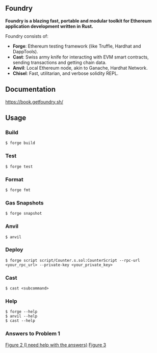 ## Foundry

**Foundry is a blazing fast, portable and modular toolkit for Ethereum application development written in Rust.**

Foundry consists of:

-   **Forge**: Ethereum testing framework (like Truffle, Hardhat and DappTools).
-   **Cast**: Swiss army knife for interacting with EVM smart contracts, sending transactions and getting chain data.
-   **Anvil**: Local Ethereum node, akin to Ganache, Hardhat Network.
-   **Chisel**: Fast, utilitarian, and verbose solidity REPL.

## Documentation

https://book.getfoundry.sh/

## Usage

### Build

```shell
$ forge build
```

### Test

```shell
$ forge test
```

### Format

```shell
$ forge fmt
```

### Gas Snapshots

```shell
$ forge snapshot
```

### Anvil

```shell
$ anvil
```

### Deploy

```shell
$ forge script script/Counter.s.sol:CounterScript --rpc-url <your_rpc_url> --private-key <your_private_key>
```

### Cast

```shell
$ cast <subcommand>
```

### Help

```shell
$ forge --help
$ anvil --help
$ cast --help
```

### Answers to Problem 1
[Figure 2 (I need help with the answers)](https://drive.google.com/file/d/1HQ-G9y5mVzwt9DN00JhpWXflXufu9W2S/view?usp=drive_link "Figure 2, I need help with the answers")
[Figure 3](https://drive.google.com/file/d/1v8CUnCajMPfghtSDvtvhUSAm4bG_N4BG/view?usp=drive_link "Figure 3")
